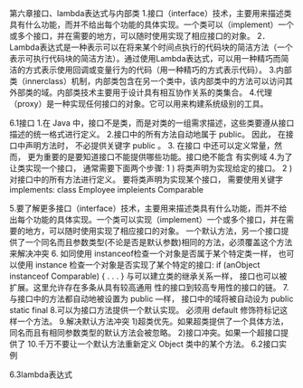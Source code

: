 第六章接口、lambda表达式与内部类
1.接口（interface）技术，主要用来描述类具有什么功能，而并不给出每个功能的具体实现。一个类可以（implement）一个或多个接口，并在需要的地方，可以随时使用实现了相应接口的对象。
2．Lambda表达式是一种表示可以在将来某个时间点执行的代码块的简洁方法（一个表示可执行代码块的简洁方法）。通过使用Lambda表达式，可以用一种精巧而简洁的方式表示使用回调或变量行为的代码（用一种精巧的方式表示代码）。
3.内部类（innerclass）机制，内部类包含在另一个类中，该内部类中的方法可以访问其外部类的域。内部类技术主要用于设计具有相互协作关系的类集合。
4.代理（proxy）是一种实现任何接口的对象。它可以用来构建系统级别的工具。

6.1接口
1.在 Java 中，接口不是类，而是对类的一组需求描述，这些类要遵从接口描述的统一格式进行定义。
2.接口中的所有方法自动地属于 public。 因此， 在接口中声明方法时， 不必提供关键字 public 。
3. 在接口 中还可以定义常量，然而， 更为重要的是要知道接口不能提供哪些功能。接口绝不能含 有实例域
4.为了让类实现一个接口， 通常需要下面两个步骤:
1 ) 将类声明为实现给定的接口。
2 ) 对接口中的所有方法进行定义。 要将类声明为实现某个接口， 需要使用关键字 implements: 
class Employee impleients Comparable

5.要了解更多接口（interface）技术，主要用来描述类具有什么功能，而并不给出每个功能的具体实现。一个类可以实现（implement）一个或多个接口，并在需要的地方，可以随时使用实现了相应接口的对象。
一个默认方法，另一个接口提供了一个同名而且参数类型(不论是否是默认参数)相同的方法，必须覆盖这个方法来解决冲突
6. 如同使用 instanceof检查一个对象是否属于某个特定类一样， 也可以使用 instance 检查一个对象是否实现了某个特定的接口:
if (anObject instanceof Comparable) { . . . }
与可以建立类的继承关系一样， 接口也可以被扩展。这里允许存在多条从具有较高通用 性的接口到较高专用性的接口的链。
7.与接口中的方法都自动地被设置为 public —样， 接口中的域将被自动设为 public static final
8.可以为接口方法提供一个默认实现。 必须用 default 修饰符标记这样一个方法。
9.解决默认方法冲突
1)超类优先。如果超类提供了一个具体方法，同名而且有相同参数类型的默认方法会被忽略。
2)接口冲突。如果一个超接口提供了
10.千万不要让一个默认方法重新定义 Object 类中的某个方法。 
6.2接口实例

6.3lambda表达式


